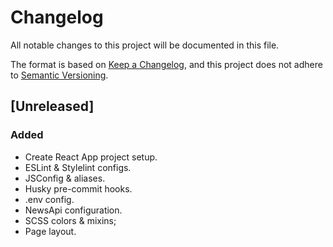 # Changelog

All notable changes to this project will be documented in this file.

The format is based on [Keep a Changelog](https://keepachangelog.com/en/1.0.0/),
and this project does not adhere to [Semantic Versioning](https://semver.org/spec/v2.0.0.html).

## [Unreleased]

### Added

- Create React App project setup.
- ESLint & Stylelint configs.
- JSConfig & aliases.
- Husky pre-commit hooks.
- .env config.
- NewsApi configuration.
- SCSS colors & mixins;
- Page layout.